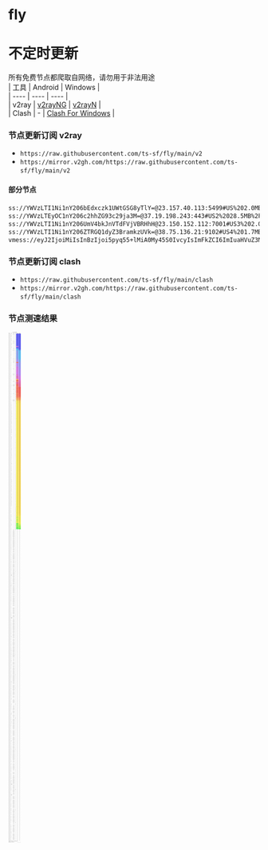 # fly
# 不定时更新
所有免费节点都爬取自网络，请勿用于非法用途  
|  工具  | Android  | Windows  |  
|  ----  | ----   | ----  |  
| v2ray  | [v2rayNG](https://github.com/2dust/v2rayNG/releases) | [v2rayN](https://github.com/2dust/v2rayN/releases) |  
| Clash  | - | [Clash For Windows](https://github.com/2dust/clashN/releases) | 
  
### 节点更新订阅  v2ray
- `https://raw.githubusercontent.com/ts-sf/fly/main/v2`  
- `https://mirror.v2gh.com/https://raw.githubusercontent.com/ts-sf/fly/main/v2`  

#### 部分节点  
``` 
ss://YWVzLTI1Ni1nY206bEdxczk1UWtGSG8yTlY=@23.157.40.113:5499#US%202.0MB%2Fs
ss://YWVzLTEyOC1nY206c2hhZG93c29ja3M=@37.19.198.243:443#US2%2028.5MB%2Fs
ss://YWVzLTI1Ni1nY206UmV4bkJnVTdFVjVBRHhH@23.150.152.112:7001#US3%202.0MB%2Fs
ss://YWVzLTI1Ni1nY206ZTRGQ1dyZ3BramkzUVk=@38.75.136.21:9102#US4%201.7MB%2Fs
vmess://eyJ2IjoiMiIsInBzIjoi5pyq55+lMiA0My45S0IvcyIsImFkZCI6ImIuaHVuZ3NoaW5nLm9yZyIsInBvcnQiOiI0NDMiLCJpZCI6IjAzZmNjNjE4LWI5M2QtNjc5Ni02YWVkLThhMzhjOTc1ZDU4MSIsImFpZCI6IjEiLCJzY3kiOiJhdXRvIiwibmV0Ijoid3MiLCJ0eXBlIjoiIiwiaG9zdCI6ImIuaHVuZ3NoaW5nLm9yZyIsInBhdGgiOiJsaW5rdndzIiwidGxzIjoidGxzIiwic25pIjoiYi5odW5nc2hpbmcub3JnIiwidGVzdF9uYW1lIjoiMiJ9
```
### 节点更新订阅  clash
- `https://raw.githubusercontent.com/ts-sf/fly/main/clash`  
- `https://mirror.v2gh.com/https://raw.githubusercontent.com/ts-sf/fly/main/clash`  

### 节点测速结果
![image](traffic.png)
